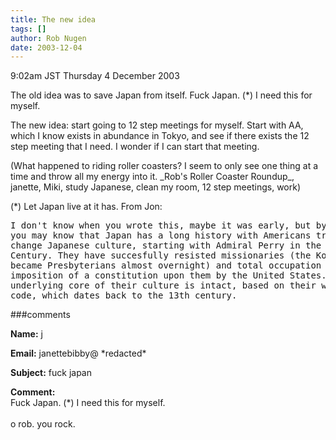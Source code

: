 ```yaml
---
title: The new idea
tags: []
author: Rob Nugen
date: 2003-12-04
---
```


<p class=date>9:02am JST Thursday 4 December 2003</p>

<p>The old idea was to save Japan from itself.  Fuck Japan. (*) I need
  this for myself.</p>

<p>The new idea: start going to 12 step meetings for myself.  Start
  with AA, which I know exists in abundance in Tokyo, and see if
  there exists the 12 step meeting that I need.  I wonder if I can
  start that meeting.</p>

<p>(What happened to riding roller coasters?  I seem to only see one
  thing at a time and throw all my energy into it.  _Rob's Roller
  Coaster Roundup_, janette, Miki, study Japanese, clean my room, 12
  step meetings, work)</p>

<p>(*) Let Japan live at it has.  From Jon:</p>

<pre>I don't know when you wrote this, maybe it was early, but by now
you may know that Japan has a long history with Americans trying to
change Japanese culture, starting with Admiral Perry in the mid 19th
Century. They have succesfully resisted missionaries (the Koreans
became Presbyterians almost overnight) and total occupation and an
imposition of a constitution upon them by the United States. But the
underlying core of their culture is intact, based on their warrior
code, which dates back to the 13th century.</pre>

###comments

<p><b>Name:</b> j

<p><b>Email:</b> janettebibby@ *redacted*

<p><b>Subject:</b> fuck japan

<p><b>Comment:</b>
<br> Fuck Japan. (*) I need this for myself.<br>
<br>
o rob.  you rock.

